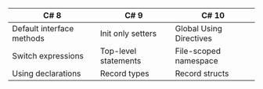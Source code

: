 | C# 8                      | C# 9                 | C# 10                   |
| ------------------------- | -------------------- | ----------------------- |
| Default interface methods | Init only setters    | Global Using Directives |
| Switch expressions        | Top-level statements | File-scoped namespace   |
| Using declarations        | Record types         | Record structs          |
